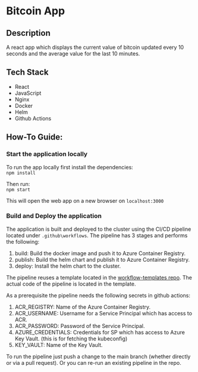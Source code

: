 # Bitcoin App

## Description

A react app which displays the current value of bitcoin updated every 10 seconds and the average value for the last 10 minutes.

## Tech Stack
* React
* JavaScript
* Nginx
* Docker
* Helm
* Github Actions

## How-To Guide:
### Start the application locally
To run the app locally first install the dependencies:\
`npm install`

Then run:\
`npm start`

This will open the web app on a new browser on `localhost:3000`

### Build and Deploy the application
The application is built and deployed to the cluster using the CI/CD pipeline located under `.github\workflows`.
The pipeline has 3 stages and performs the following:
1. build: Build the docker image and push it to Azure Container Registry.
2. publish: Build the helm chart and publish it to Azure Container Registry.
3. deploy: Install the helm chart to the cluster.

The pipeline reuses a template located in the [workflow-templates repo](https://github.com/AkyshBaymuhammedov/workflow-templates). 
The actual code of the pipeline is located in the template.

As a prerequisite the pipeline needs the following secrets in github actions:
1. ACR_REGISTRY: Name of the Azure Container Registry.
2. ACR_USERNAME: Username for a Service Principal which has access to ACR.
3. ACR_PASSWORD: Password of the Service Principal.
4. AZURE_CREDENTIALS: Credentials for SP which has access to Azure Key Vault. (this is for fetching the kubeconfig)
5. KEY_VAULT: Name of the Key Vault.


To run the pipeline just push a change to the main branch (whether directly or via a pull request).
Or you can re-run an existing pipeline in the repo.
